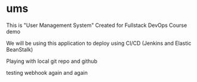 # ums

This is "User Management System" Created for Fullstack DevOps Course demo

We will be using this application to deploy using CI/CD (Jenkins and Elastic BeanStalk) 

Playing with local git repo and github

testing webhook again and again

